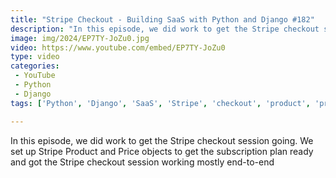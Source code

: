 ```yaml
---
title: "Stripe Checkout - Building SaaS with Python and Django #182"
description: "In this episode, we did work to get the Stripe checkout session going. We set up Stripe Product and Price objects to get the subscription plan ready and got the Stripe checkout session working mostly end-to-end"
image: img/2024/EP7TY-JoZu0.jpg
video: https://www.youtube.com/embed/EP7TY-JoZu0
type: video
categories:
 - YouTube
 - Python
 - Django
tags: ['Python', 'Django', 'SaaS', 'Stripe', 'checkout', 'product', 'price', 'subscription']

---
```


In this episode, we did work to get the Stripe checkout session going. We set up Stripe Product and Price objects to get the subscription plan ready and got the Stripe checkout session working mostly end-to-end
